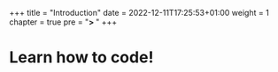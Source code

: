 +++
title = "Introduction"
date = 2022-12-11T17:25:53+01:00
weight = 1
chapter = true
pre = "<b>> </b>"
+++

# Learn how to code!